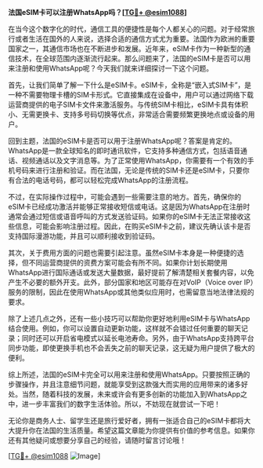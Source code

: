 **法国eSIM卡可以注册WhatsApp吗？[[TG💪+ @esim1088](https://t.me/s/esim1088)]**

在当今这个数字化的时代，通信工具的便捷性是每个人都关心的问题。对于经常旅行或者生活在国外的人来说，选择合适的通信方式尤为重要。法国作为欧洲的重要国家之一，其通信市场也在不断进步和发展。近年来，eSIM卡作为一种新型的通信技术，在全球范围内逐渐流行起来。那么问题来了，法国的eSIM卡是否可以用来注册和使用WhatsApp呢？今天我们就来详细探讨一下这个问题。

首先，让我们简单了解一下什么是eSIM卡。eSIM卡，全称是“嵌入式SIM卡”，是一种不需要物理卡槽的SIM卡形式。它直接集成在设备中，用户可以通过网络下载运营商提供的电子SIM卡文件来激活服务。与传统SIM卡相比，eSIM卡具有体积小、无需更换卡、支持多号码切换等优点，非常适合需要频繁更换地点或设备的用户。

回到主题，法国的eSIM卡是否可以用于注册WhatsApp呢？答案是肯定的。WhatsApp是一款全球知名的即时通讯软件，它支持多种通信方式，包括语音通话、视频通话以及文字消息等。为了正常使用WhatsApp，你需要有一个有效的手机号码来进行注册和验证。而在法国，无论是传统的SIM卡还是eSIM卡，只要你有合法的电话号码，都可以轻松完成WhatsApp的注册流程。

不过，在实际操作过程中，可能会遇到一些需要注意的地方。首先，确保你的eSIM卡已经成功激活并能够正常接收短信或电话。这是因为WhatsApp在注册时通常会通过短信或语音呼叫的方式发送验证码。如果你的eSIM卡无法正常接收这些信息，可能会影响注册过程。因此，在购买eSIM卡之前，建议先确认该卡是否支持国际漫游功能，并且可以顺利接收到验证码。

其次，关于费用方面的问题也需要引起注意。虽然eSIM卡本身是一种便捷的选择，但不同运营商提供的资费方案可能会有所不同。如果你计划长期使用WhatsApp进行国际通话或发送大量数据，最好提前了解清楚相关套餐内容，以免产生不必要的额外开支。此外，部分国家和地区可能存在对VoIP（Voice over IP）服务的限制，因此在使用WhatsApp或其他类似应用时，也需留意当地法律法规的要求。

除了上述几点之外，还有一些小技巧可以帮助你更好地利用eSIM卡与WhatsApp结合使用。例如，你可以设置自动更新功能，这样就不会错过任何重要的聊天记录；同时还可以开启省电模式以延长电池寿命。另外，由于WhatsApp支持跨平台同步功能，即使更换手机也不会丢失之前的聊天记录，这无疑为用户提供了极大的便利。

综上所述，法国的eSIM卡完全可以用来注册和使用WhatsApp。只要按照正确的步骤操作，并且注意细节问题，就能享受到这款强大而实用的应用带来的诸多好处。当然，随着科技的发展，未来或许会有更多创新的功能加入到WhatsApp之中，进一步丰富我们的数字生活体验。所以，不妨现在就尝试一下吧！

无论你是商务人士、留学生还是旅行爱好者，拥有一张适合自己的eSIM卡都将大大提升你在法国的生活质量。希望这篇文章能为你提供有价值的参考信息。如果你还有其他疑问或想要分享自己的经验，请随时留言讨论哦！

[[TG💪+ @esim1088](https://t.me/s/esim1088) ![Image](https://i.postimg.cc/4NQfJmqS/Snipaste-2025-05-13-00-14-12.png)]